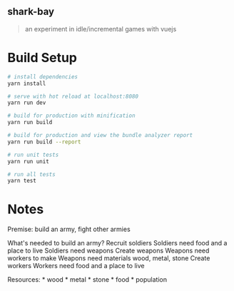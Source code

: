 shark-bay
---------

> an experiment in idle/incremental games with vuejs

Build Setup
===========
``` bash
# install dependencies
yarn install

# serve with hot reload at localhost:8080
yarn run dev

# build for production with minification
yarn run build

# build for production and view the bundle analyzer report
yarn run build --report

# run unit tests
yarn run unit

# run all tests
yarn test
```

Notes
=====

Premise: build an army, fight other armies

What's needed to build an army?
    Recruit soldiers
        Soldiers need food and a place to live
        Soldiers need weapons
    Create weapons
        Weapons need workers to make
        Weapons need materials
            wood, metal, stone
    Create workers
        Workers need food and a place to live

Resources:
    * wood
    * metal
    * stone
    * food
    * population